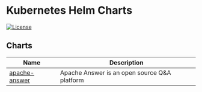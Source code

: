 # Kubernetes Helm Charts

[![License](https://img.shields.io/badge/License-Apache%202.0-blue.svg)](https://opensource.org/licenses/Apache-2.0)

## Charts

| Name | Description |
| ---- | ----------- |
| [apache-answer](charts/apache-answer) | Apache Answer is an open source Q&A platform |
